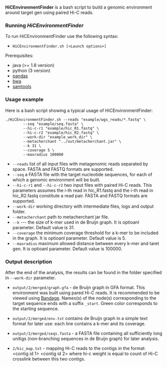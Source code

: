 **HiCEnvironmentFinder** is a bash script to build a genomic environment around target gen using paired Hi-C reads.

### Running ***HiCEnvironmentFinder***

To run HiCEnvironmentFinder use the following syntax:
* `HiCEnvironmentFinder.sh [<Launch options>]`

Prerequisites:
* java (>= 1.8 version)
* python (3 version)
* [pandas](https://pandas.pydata.org/)
* [bwa](http://bio-bwa.sourceforge.net/bwa.shtml)
* [samtools](http://www.htslib.org/doc/samtools-view.html)

### Usage example

Here is a bash script showing a typical usage of HiCEnvironmentFinder:

~~~
./HiCEnvironmentFinder.sh --reads "example/wgs_reads/*.fastq" \
		--seq "example/seq.fasta" \
		--hi-c-r1 "example/hic_R1.fastq" \
		--hi-c-r2 "example/hic_R2.fastq" \
		--work-dir "example_work_dir" \
		--metacherchant "../out/metacherchant.jar" \
		--k 31 \
		--coverage 5 \
		--maxradius 100000
~~~


* `--reads` list of all input files with metagenomic reads separated by space. FASTA and FASTQ formats are supported.
* `--seq` a FASTA file with the target nucleotide sequences, for each of which a genomic environment will be built.
* `--hi-c-r1` and `--hi-c-r2` two input files with paired Hi-C reads. This parameters assumes the i-th read in hic_R1.fastq and the i-th read in hic_R2.fastq constitute a read pair. FASTA and FASTQ formats are supported.
* `--work-dir` working directory with intermediate files, logs and output folder.
* `--metacherchant` path to metacherchant jar file.
* `--k` --- the size of k-mer used in de Bruijn graph. It is optioanl parameter. Default value is 31.
* `--coverage` the minimum coverage threshold for a k-mer to be included in the graph. It is optioanl parameter. Default value is 5.
* `--maxradius` maximum allowed distance between every k-mer and taret gen. It is optioanl parameter. Default value is 100000.

### Output description

After the end of the analysis, the results can be found in the folder specified in `--work-dir` parameter.

* `output/2/merged/graph.gfa` - de Bruijn graph in GFA format. This environment was built using pared Hi-C reads. It is recommended to be viewed using [Bandage](http://rrwick.github.io/Bandage/). Names(s) of the node(s) corresponding to the target sequence ends with a suffix `_start`. Green color corresponds to the starting sequence. 

* `output/2/merged/env.txt` contains de Bruijn graph in a simple text format for later use: each line contains a k-mer and its coverage.

* `output/2/merged/seqs.fasta` - a FASTA file containing all sufficiently long unitigs (non-branching sequences in de Bruijn graph) for later analysis.

* `2/hic_map.txt` - mapping Hi-C reads to the contigs in the format: <contig id 1> <contig id 2> <hi-c weight> where hi-c weight is equal to count of Hi-C crosslink between this two contigs.
